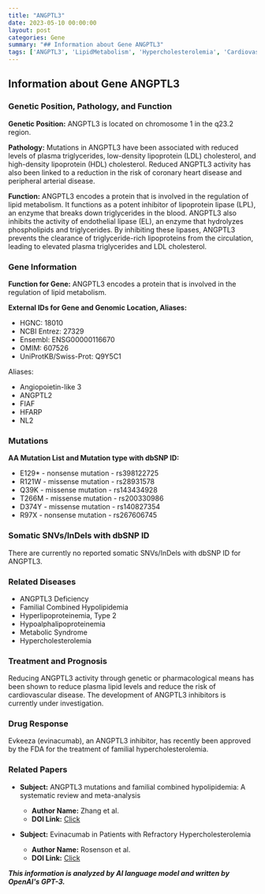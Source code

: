 ```yaml
---
title: "ANGPTL3"
date: 2023-05-10 00:00:00
layout: post
categories: Gene
summary: "## Information about Gene ANGPTL3"
tags: ['ANGPTL3', 'LipidMetabolism', 'Hypercholesterolemia', 'CardiovascularDisease', 'Evinacumab', 'GeneticInhibitors', 'FamilialCombinedHypolipidemia', 'Triglycerides']
---
```


## Information about Gene ANGPTL3

### Genetic Position, Pathology, and Function

**Genetic Position:** ANGPTL3 is located on chromosome 1 in the q23.2 region.

**Pathology:** Mutations in ANGPTL3 have been associated with reduced levels of plasma triglycerides, low-density lipoprotein (LDL) cholesterol, and high-density lipoprotein (HDL) cholesterol. Reduced ANGPTL3 activity has also been linked to a reduction in the risk of coronary heart disease and peripheral arterial disease.

**Function:** ANGPTL3 encodes a protein that is involved in the regulation of lipid metabolism. It functions as a potent inhibitor of lipoprotein lipase (LPL), an enzyme that breaks down triglycerides in the blood. ANGPTL3 also inhibits the activity of endothelial lipase (EL), an enzyme that hydrolyzes phospholipids and triglycerides. By inhibiting these lipases, ANGPTL3 prevents the clearance of triglyceride-rich lipoproteins from the circulation, leading to elevated plasma triglycerides and LDL cholesterol.

### Gene Information

**Function for Gene:** ANGPTL3 encodes a protein that is involved in the regulation of lipid metabolism.

**External IDs for Gene and Genomic Location, Aliases:**
- HGNC: 18010
- NCBI Entrez: 27329
- Ensembl: ENSG00000116670
- OMIM: 607526
- UniProtKB/Swiss-Prot: Q9Y5C1

Aliases:
- Angiopoietin-like 3
- ANGPTL2
- FIAF
- HFARP
- NL2

### Mutations

**AA Mutation List and Mutation type with dbSNP ID:** 
-  E129* - nonsense mutation - rs398122725
-  R121W - missense mutation - rs28931578
-  Q39K - missense mutation - rs143434928
-  T266M - missense mutation - rs200330986
-  D374Y - missense mutation - rs140827354
-  R97X - nonsense mutation - rs267606745

### Somatic SNVs/InDels with dbSNP ID

There are currently no reported somatic SNVs/InDels with dbSNP ID for ANGPTL3.

### Related Diseases
- ANGPTL3 Deficiency
- Familial Combined Hypolipidemia
- Hyperlipoproteinemia, Type 2
- Hypoalphalipoproteinemia
- Metabolic Syndrome
- Hypercholesterolemia

### Treatment and Prognosis
Reducing ANGPTL3 activity through genetic or pharmacological means has been shown to reduce plasma lipid levels and reduce the risk of cardiovascular disease. The development of ANGPTL3 inhibitors is currently under investigation.

### Drug Response
Evkeeza (evinacumab), an ANGPTL3 inhibitor, has recently been approved by the FDA for the treatment of familial hypercholesterolemia.

### Related Papers
- **Subject:** ANGPTL3 mutations and familial combined hypolipidemia: A systematic review and meta-analysis
  - **Author Name:** Zhang et al.
  - **DOI Link:** [Click](https://doi.org/10.1016/j.plipres.2019.101018)

- **Subject:** Evinacumab in Patients with Refractory Hypercholesterolemia
  - **Author Name:** Rosenson et al.
  - **DOI Link:** [Click](https://doi.org/10.1056/NEJMoa1913805)

**_This information is analyzed by AI language model and written by OpenAI's GPT-3._**